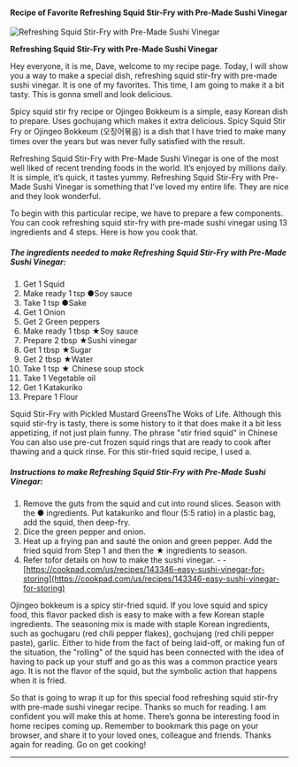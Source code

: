             

#### Recipe of Favorite Refreshing Squid Stir-Fry with Pre-Made Sushi Vinegar

![Refreshing Squid Stir-Fry with Pre-Made Sushi Vinegar](https://img-global.cpcdn.com/recipes/5096560053452800/751x532cq70/refreshing-squid-stir-fry-with-pre-made-sushi-vinegar-recipe-main-photo.jpg)

**Refreshing Squid Stir-Fry with Pre-Made Sushi Vinegar**

Hey everyone, it is me, Dave, welcome to my recipe page. Today, I will show you a way to make a special dish, refreshing squid stir-fry with pre-made sushi vinegar. It is one of my favorites. This time, I am going to make it a bit tasty. This is gonna smell and look delicious.

Spicy squid stir fry recipe or Ojingeo Bokkeum is a simple, easy Korean dish to prepare. Uses gochujang which makes it extra delicious. Spicy Squid Stir Fry or Ojingeo Bokkeum (오징어볶음) is a dish that I have tried to make many times over the years but was never fully satisfied with the result.

Refreshing Squid Stir-Fry with Pre-Made Sushi Vinegar is one of the most well liked of recent trending foods in the world. It’s enjoyed by millions daily. It is simple, it’s quick, it tastes yummy. Refreshing Squid Stir-Fry with Pre-Made Sushi Vinegar is something that I’ve loved my entire life. They are nice and they look wonderful.

To begin with this particular recipe, we have to prepare a few components. You can cook refreshing squid stir-fry with pre-made sushi vinegar using 13 ingredients and 4 steps. Here is how you cook that.

##### The ingredients needed to make Refreshing Squid Stir-Fry with Pre-Made Sushi Vinegar:

1.  Get 1 Squid
2.  Make ready 1 tsp ●Soy sauce
3.  Take 1 tsp ●Sake
4.  Get 1 Onion
5.  Get 2 Green peppers
6.  Make ready 1 tbsp ★Soy sauce
7.  Prepare 2 tbsp ★Sushi vinegar
8.  Get 1 tbsp ★Sugar
9.  Get 2 tbsp ★Water
10.  Take 1 tsp ★ Chinese soup stock
11.  Take 1 Vegetable oil
12.  Get 1 Katakuriko
13.  Prepare 1 Flour

Squid Stir-Fry with Pickled Mustard GreensThe Woks of Life. Although this squid stir-fry is tasty, there is some history to it that does make it a bit less appetizing, if not just plain funny. The phrase "stir fried squid" in Chinese You can also use pre-cut frozen squid rings that are ready to cook after thawing and a quick rinse. For this stir-fried squid recipe, I used a.

##### Instructions to make Refreshing Squid Stir-Fry with Pre-Made Sushi Vinegar:

1.  Remove the guts from the squid and cut into round slices. Season with the ● ingredients. Put katakuriko and flour (5:5 ratio) in a plastic bag, add the squid, then deep-fry.
2.  Dice the green pepper and onion.
3.  Heat up a frying pan and sauté the onion and green pepper. Add the fried squid from Step 1 and then the ★ ingredients to season.
4.  Refer tofor details on how to make the sushi vinegar. - - [https://cookpad.com/us/recipes/143346-easy-sushi-vinegar-for-storing](https://cookpad.com/us/recipes/143346-easy-sushi-vinegar-for-storing)

Ojingeo bokkeum is a spicy stir-fried squid. If you love squid and spicy food, this flavor packed dish is easy to make with a few Korean staple ingredients. The seasoning mix is made with staple Korean ingredients, such as gochugaru (red chili pepper flakes), gochujang (red chili pepper paste), garlic. Either to hide from the fact of being laid-off, or making fun of the situation, the "rolling" of the squid has been connected with the idea of having to pack up your stuff and go as this was a common practice years ago. It is not the flavor of the squid, but the symbolic action that happens when it is fried.

So that is going to wrap it up for this special food refreshing squid stir-fry with pre-made sushi vinegar recipe. Thanks so much for reading. I am confident you will make this at home. There’s gonna be interesting food in home recipes coming up. Remember to bookmark this page on your browser, and share it to your loved ones, colleague and friends. Thanks again for reading. Go on get cooking!

* * *